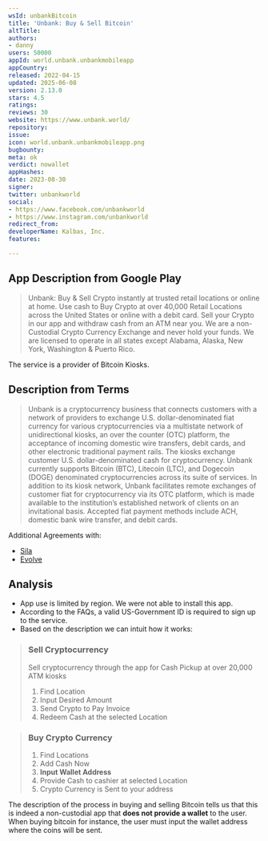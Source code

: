 ```yaml
---
wsId: unbankBitcoin
title: 'Unbank: Buy & Sell Bitcoin'
altTitle: 
authors:
- danny
users: 50000
appId: world.unbank.unbankmobileapp
appCountry: 
released: 2022-04-15
updated: 2025-06-08
version: 2.13.0
stars: 4.5
ratings: 
reviews: 30
website: https://www.unbank.world/
repository: 
issue: 
icon: world.unbank.unbankmobileapp.png
bugbounty: 
meta: ok
verdict: nowallet
appHashes: 
date: 2023-08-30
signer: 
twitter: unbankworld
social:
- https://www.facebook.com/unbankworld
- https://www.instagram.com/unbankworld
redirect_from: 
developerName: Kalbas, Inc.
features: 

---
```


## App Description from Google Play

> Unbank: Buy & Sell Crypto instantly at trusted retail locations or online at home. Use cash to Buy Crypto at over 40,000 Retail Locations across the United States or online with a debit card. Sell your Crypto in our app and withdraw cash from an ATM near you. We are a non-Custodial Crypto Currency Exchange and never hold your funds. We are licensed to operate in all states except Alabama, Alaska, New York, Washington & Puerto Rico.

The service is a provider of Bitcoin Kiosks.

## Description from Terms

> Unbank is a cryptocurrency business that connects customers with a network of providers to exchange U.S. dollar-denominated fiat currency for various cryptocurrencies via a multistate network of unidirectional kiosks, an over the counter (OTC) platform, the acceptance of incoming domestic wire transfers, debit cards, and other electronic traditional payment rails. The kiosks exchange customer U.S. dollar-denominated cash for cryptocurrency. Unbank currently supports Bitcoin (BTC), Litecoin (LTC), and Dogecoin (DOGE) denominated cryptocurrencies across its suite of services. In addition to its kiosk network, Unbank facilitates remote exchanges of customer fiat for cryptocurrency via its OTC platform, which is made available to the institution’s established network of clients on an invitational basis. Accepted fiat payment methods include ACH, domestic bank wire transfer, and debit cards.

Additional Agreements with: 

- [Sila](https://silamoney.com/terms-of-service/)
- [Evolve](https://silamoney.com/evolve-bank-deposit-agreement/)

## Analysis 

- App use is limited by region. We were not able to install this app.
- According to the FAQs, a valid US-Government ID is required to sign up to the service. 
- Based on the description we can intuit how it works:

> ### Sell Cryptocurrency 
>
> Sell cryptocurrency through the app for Cash Pickup at over 20,000 ATM kiosks
> 1. Find Location
> 2. Input Desired Amount
> 3. Send Crypto to Pay Invoice
> 4. Redeem Cash at the selected Location

> ### Buy Crypto Currency
>
> 1. Find Locations
> 2. Add Cash Now
> 3. **Input Wallet Address**
> 4. Provide Cash to cashier at selected Location
> 5. Crypto Currency is Sent to your address

The description of the process in buying and selling Bitcoin tells us that this is indeed a non-custodial app that **does not provide a wallet** to the user. When buying bitcoin for instance, the user must input the wallet address where the coins will be sent.
